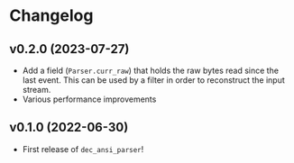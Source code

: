 # Changelog

<!--next-version-placeholder-->

## v0.2.0 (2023-07-27)

- Add a field (`Parser.curr_raw`) that holds the raw bytes read since the last
  event. This can be used by a filter in order to reconstruct the input stream.
- Various performance improvements

## v0.1.0 (2022-06-30)

- First release of `dec_ansi_parser`!
